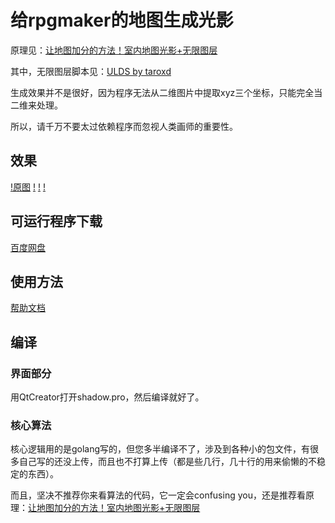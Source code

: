 # 给rpgmaker的地图生成光影

原理见：[让地图加分的方法！室内地图光影+无限图层](http://rm.66rpg.com/thread-388527-1-1.html)

其中，无限图层脚本见：[ULDS by taroxd](http://rm.66rpg.com/thread-367901-1-1.html)

生成效果并不是很好，因为程序无法从二维图片中提取xyz三个坐标，只能完全当二维来处理。

所以，请千万不要太过依赖程序而忽视人类画师的重要性。

## 效果

[!原图]()
[!]()
[!]()
[!]()


## 可运行程序下载

[百度网盘](http://pan.baidu.com/s/1i5deUwP)

## 使用方法

[帮助文档](http://garfeng.github.io/2016-06-19/Auto-Shadow/)

## 编译

### 界面部分

用QtCreator打开shadow.pro，然后编译就好了。

### 核心算法

核心逻辑用的是golang写的，但您多半编译不了，涉及到各种小的包文件，有很多自己写的还没上传，而且也不打算上传（都是些几行，几十行的用来偷懒的不稳定的东西）。

而且，坚决不推荐你来看算法的代码，它一定会confusing you，还是推荐看原理：[让地图加分的方法！室内地图光影+无限图层](http://rm.66rpg.com/thread-388527-1-1.html)
